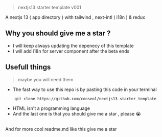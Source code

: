 > nextjs13 starter template v001

A nextjs 13 ( app directory ) with tailwind , next-intl ( i18n ) & redux

## Why you should give me a star ?
- I will keep always updating the depenecy of this template
- I will add i18n for server component after the beta ends

## Usefull things
> maybe you will need them
- The fast way to use this repo is by pasting this code in your terminal
```
    git clone https://github.com/conseol/nextjs13_starter_template
```
- HTML isn't a programming language
- And the last one is that you should give me a star , please 😭

</br>
And for more cool readme.md like this give me a star